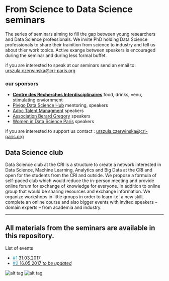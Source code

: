 # From Science to Data Science seminars
The series of seminars aiming to fill the gap between young researchers and Data Science professionals. We invite PhD holding Data Science professionals to share their trainition from science to industry and tell us about thier work topics. Active exange between speakers is encouraged during the seminar and during less formal buffet. 

if you are interested to speak at our seminars send an email to: urszula.czerwinska@cri-paris.org

### our sponsors
* [**Centre des Recherches Interdisciplinaires**](https://cri-paris.org/) food, drinks, venu, stimulating enviornment
* [Pivigo Data Science Hub](https://www.pivigo.com/) mentoring, speakers 
* [Adoc Talent Managment](http://www.adoc-tm.com/) speakers
* [Association Berard Gregory](http://www.intelliagence.fr/) speakers 
* [Women in Data Science Paris](https://www.meetup.com/fr-FR/Women-in-Data-Science-WiDS-Paris/) speakers 

if you are interested to support us contact : urszula.czerwinska@cri-paris.org

## Data Science club
Data Science club at the CRI is a structure to create a network interested in Data Science, Machine Learning, Analytics and Big Data at the CRI and open for the students from the CRI and outside.
We propose a formula of self-paced club which would reduce the in-person meeting and provide online forum for exchange of knowledge for everyone. In addition to online group that would be sharing resources and exchange information. We organize workshops in little groups in order to learn i.e. a new skill, complete an online course and also bigger events with invited speakers – domain experts – from academia and industry.

----------
All materials from the seminars are available in this repository.
----------
List of events
<ul>
<li><a target="_blank" href="./1"><font color="#33a4c9"> #1 </font>31.03.2017</a></li>
<li><a target="_blank" href="./2"><font color="#33a4c9"> #2 </font>16.05.2017 <i>to be updated</i></a></li>
</ul>

![alt tag](https://lh3.googleusercontent.com/Z2kZgJIv5OZZeHXNxmf0tjw1HojvvTA8vsIRzED57nFOwxZ0drTTjuR3PVZbOBHvvuA0T0XtmmeqWVI=w2880-h1452-rw)
![alt tag](https://lh4.googleusercontent.com/bdpZk697BpTgo7m1zuNvPl34H8tRaIdc7XVoKnPHAOaSjUQGml4t64pu-3e1NUib8kRAlcc8A3RxqyU=w2880-h1452-rw)